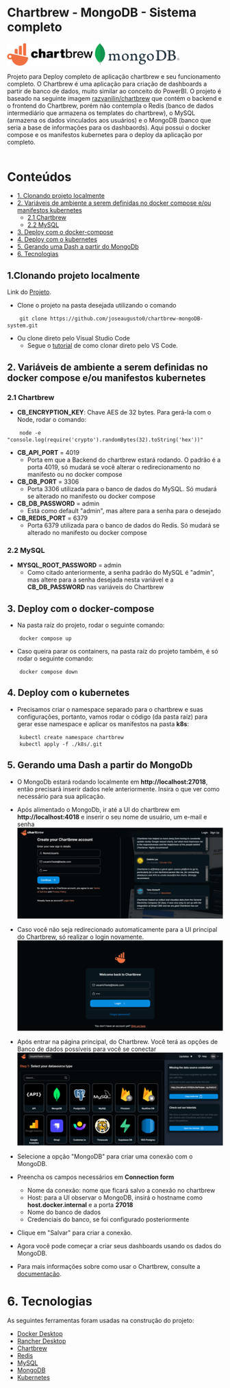 # Chartbrew - MongoDB - Sistema completo
<p float="left">
<img src="./images/cb_logo_dark.png" alt="Chartbrew-Logo" width="200"/>
<img src="./images/mongodb.png" alt="MongoDb-Logo" width="200"/>
</p>

Projeto para Deploy completo de aplicação chartbrew e seu funcionamento completo. O Chartbrew é uma aplicação para criação de dashboards a partir de banco de dados, muito similar ao conceito do PowerBI. O projeto é baseado na seguinte imagem [razvanilin/chartbrew](https://hub.docker.com/r/razvanilin/chartbrew) que contém o backend e o frontend do Chartbrew, porém não contempla o Redis (banco de dados intermediário que armazena os templates do chartbrew), o MySQL (armazena os dados vinculados aos usuários) e o MongoDB (banco que seria a base de informações para os dashbaords). Aqui possui o docker compose e os manifestos kubernetes para o deploy da aplicação por completo.
<br>
<br>

# Conteúdos

- [1. Clonando projeto localmente](#1clonando-projeto-localmente)
- [2. Variáveis de ambiente a serem definidas no docker compose e/ou manifestos kubernetes](#2-variáveis-de-ambiente-a-serem-definidas-no-docker-compose-eou-manifestos-kubernetes)
    - [2.1 Chartbrew](#21-chartbrew)
    - [2.2 MySQL](#22-mysql)
- [3. Deploy com o docker-compose](#3-deploy-com-o-docker-compose)
- [4. Deploy com o kubernetes](#4-deploy-com-o-kubernetes)
- [5. Gerando uma Dash a partir do MongoDb](#5-gerando-uma-dash-a-partir-do-mongodb)
- [6. Tecnologias](#6-tecnologias)

## 1.Clonando projeto localmente

Link do [Projeto](https://github.com/joseaugusto0/chartbrew-mongoDB-system.git).

- Clone o projeto na pasta desejada utilizando o comando

```
    git clone https://github.com/joseaugusto0/chartbrew-mongoDB-system.git
```

- Ou clone direto pelo Visual Studio Code
  - Segue o [tutorial](https://learn.microsoft.com/en-us/azure/developer/javascript/how-to/with-visual-studio-code/clone-github-repository?tabs=create-repo-command-palette%2Cinitialize-repo-activity-bar%2Ccreate-branch-command-palette%2Ccommit-changes-command-palette%2Cpush-command-palette) de como clonar direto pelo VS Code.

## 2. Variáveis de ambiente a serem definidas no docker compose e/ou manifestos kubernetes

### 2.1 Chartbrew
- **CB_ENCRYPTION_KEY**: Chave AES de 32 bytes. Para gerá-la com o Node, rodar o comando:
```
    node -e "console.log(require('crypto').randomBytes(32).toString('hex'))"
```
- **CB_API_PORT** = 4019
    - Porta em que a Backend do chartbrew estará rodando. O padrão é a porta 4019, só mudará se você alterar o redirecionamento no manifesto ou no docker compose
- **CB_DB_PORT** = 3306
    - Porta 3306 utilizada para o banco de dados do MySQL. Só mudará se alterado no manifesto ou docker compose 
- **CB_DB_PASSWORD** = admin
    - Está como default "admin", mas altere para a senha para o desejado 
- **CB_REDIS_PORT** = 6379
    - Porta 6379 utilizada para o banco de dados do Redis. Só mudará se alterado no manifesto ou docker compose

### 2.2 MySQL
- **MYSQL_ROOT_PASSWORD** = admin
    - Como citado anteriormente, a senha padrão do MySQL é "admin", mas altere para a senha desejada nesta variável e a **CB_DB_PASSWORD** nas variáveis do Chartbrew


## 3. Deploy com o docker-compose

- Na pasta raíz do projeto, rodar o seguinte comando:
```
    docker compose up
```

- Caso queira parar os containers, na pasta raíz do projeto também, é só rodar o seguinte comando:
```
    docker compose down
```

## 4. Deploy com o kubernetes
- Precisamos criar o namespace separado para o chartbrew e suas configurações, portanto, vamos rodar o código (da pasta raíz) para gerar esse namespace e aplicar os manifestos na pasta **k8s**:
```
    kubectl create namespace chartbrew
    kubectl apply -f ./k8s/.git
```

## 5. Gerando uma Dash a partir do MongoDb

- O MongoDb estará rodando localmente em **http://localhost:27018**, então precisará inserir dados nele anteriormente. Insira o que ver como necessário para sua aplicação.

- Após alimentado o MongoDb, ir até a UI do chartbrew em **http://localhost:4018** e inserir o seu nome de usuário, um e-mail e senha
![Login](./images/Login.png)

- Caso você não seja redirecionado automaticamente para a UI principal do Chartbrew, só realizar o login novamente.
![Login](./images/Login-2.png)

- Após entrar na página principal, do Chartbrew. Você terá as opções de Banco de dados possíveis para você se conectar
![UI-inicial](./images/UI-inicial.png)

- Selecione a opção "MongoDB" para criar uma conexão com o MongoDB.

- Preencha os campos necessários em **Connection form**
    - Nome da conexão: nome que ficará salvo a conexão no chartbrew
    - Host: para a UI observar o MongoDB, insirá o hostname como **host.docker.internal** e a porta **27018**
    - Nome do banco de dados
    - Credenciais do banco, se foi configurado posteriormente

- Clique em "Salvar" para criar a conexão.

- Agora você pode começar a criar seus dashboards usando os dados do MongoDB.

- Para mais informações sobre como usar o Chartbrew, consulte a [documentação](https://chartbrew.com/docs/).

# 6. Tecnologias

As seguintes ferramentas foram usadas na construção do projeto:

- [Docker Desktop](https://docs.docker.com/desktop/install/windows-install/)
- [Rancher Desktop](https://docs.rancherdesktop.io/getting-started/installation)
- [Chartbrew](https://chartbrew.com/)
- [Redis](https://redis.io/)
- [MySQL](https://www.mysql.com/)
- [MongoDB](https://www.mongodb.com/docs/manual/installation/)
- [Kubernetes](https://kubernetes.io/pt-br/)